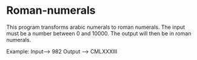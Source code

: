 # Roman-numerals
This program transforms arabic numerals to roman numerals. 
The input must be a number between 0 and 10000. 
The output will then be in roman numerals.

Example: Input--> 982
         Output --> CMLXXXIII
